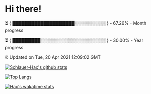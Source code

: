 # Hi there!

⏳ { ████████████████████░░░░░░░░░░ } - 67.26% - Month progress

⏳ { █████████░░░░░░░░░░░░░░░░░░░░░ } - 30.00% - Year progress

⏰ Updated on Tue, 20 Apr 2021 12:09:02 GMT


[![Schlauer-Hax's github stats](https://github-readme-stats.vercel.app/api?username=Schlauer-Hax&show_icons=true&theme=dark&count_private=true)](https://github.com/Schlauer-Hax)


[![Top Langs](https://github-readme-stats.vercel.app/api/top-langs/?username=Schlauer-Hax&layout=compact&theme=dark)](https://github.com/Schlauer-Hax?tab=repositories)


[![Hax's wakatime stats](https://github-readme-stats.vercel.app/api/wakatime?username=Hax&theme=dark)](https://wakatime.com/@Hax)

